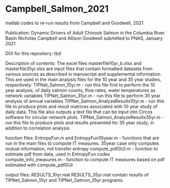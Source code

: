 # Campbell_Salmon_2021
 matlab codes to re-run results from Campbell and Goodwell, 2021
 
 Publication: Dynamic Drivers of Adult Chinook Salmon in the Columbia River Basin
 Nicholas Campbell and Allison Goodwell
 submitted to PNAS, January 2021
 
 DOI for this repository: tbd
 
 Description of contents:
 The excel files masterfile10yr_b.xlsx and masterfile35yr.xlsx are input files that contain formatted datasets from various sources as described in manuscript and supplemental information.  This are used in the main analysis files for the 10 year and 35 year studies, respectively:
 TIPNet_Salmon_10yr.m - run this file first to perform the 10 year analysis, of daily salmon counts, flow rates, water temperatures as network variables
 TIPNet_Salmon_35yr.m - run this file to perform 35 year analysis of annual variables
 TIPNet_Salmon_AnalyzeResults10yr.m  - run this file to produce plots and result matrices associated with 10 year study of daily data.  This file also outputs a text file that can be input into Circos software for circular network plots.
 TIPNet_Salmon_AnalyzeResults35yr.m - run this file to produce plots and results presented for 35 year study, in addition to correlation analysis
 
 function files:
 EntropyFun.m and EntropyFun35year.m - functions that are run in the main files to compute IT measures.  35year case only computes mutual information, not transfer entropy
 compute_pdfGUI.m - function to estimate pdf from data, used in EntropyFun codes
 compute_info_measures.m - function to compute IT measures based on pdf estimated with compute_pdfGUI
 
 output files:
 RESULTS_10yr.mat
 RESULTS_35yr.mat
 contain results of TIPNet_Salmon_10yr and TIPNet_Salmon_35yr programs.

